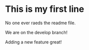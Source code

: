# This is my first line

No one ever raeds the readme file.

We are on the develop branch!

Adding a new feature great!

